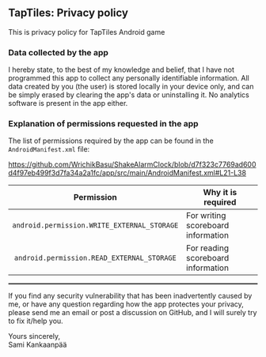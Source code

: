 ## TapTiles: Privacy policy

This is privacy policy for TapTiles Android game

### Data collected by the app

I hereby state, to the best of my knowledge and belief, that I have not programmed this app to collect any personally identifiable information. All data created by you (the user) is stored locally in your device only, and can be simply erased by clearing the app's data or uninstalling it. No analytics software is present in the app either.

### Explanation of permissions requested in the app

The list of permissions required by the app can be found in the `AndroidManifest.xml` file:

https://github.com/WrichikBasu/ShakeAlarmClock/blob/d7f323c7769ad600d4f97eb499f3d7fa34a2a1fc/app/src/main/AndroidManifest.xml#L21-L38
<br/>

| Permission | Why it is required |
| :---: | --- |
| `android.permission.WRITE_EXTERNAL_STORAGE` | For writing scoreboard information
| `android.permission.READ_EXTERNAL_STORAGE` | For reading scoreboard information

 <hr style="border:1px solid gray">

If you find any security vulnerability that has been inadvertently caused by me, or have any question regarding how the app protectes your privacy, please send me an email or post a discussion on GitHub, and I will surely try to fix it/help you.

Yours sincerely,  
Sami Kankaanpää